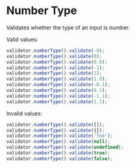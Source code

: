 # Number Type

Validates whether the type of an input is number.

Valid values:

```js
validator.numberType().validate(-0);
validator.numberType().validate(0);
validator.numberType().validate(0.0);
validator.numberType().validate(-1);
validator.numberType().validate(1);
validator.numberType().validate(1.0);
validator.numberType().validate(-0.1);
validator.numberType().validate(0.1);
validator.numberType().validate(-1.1);
validator.numberType().validate(1.1);
```

Invalid values:

```js
validator.numberType().validate([]);
validator.numberType().validate({});
validator.numberType().validate('foo');
validator.numberType().validate(null);
validator.numberType().validate(undefined);
validator.numberType().validate(true);
validator.numberType().validate(false);
```
